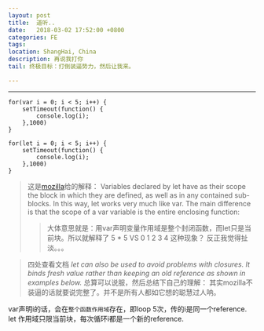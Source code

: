 ```yaml
---
layout: post
title:  道听..
date:   2018-03-02 17:52:00 +0800
categories: FE
tags:
location: ShangHai, China
description: 再说我打你
tail: 终极目标：打倒装逼势力，然后让我来。 

---
```

---


```
for(var i = 0; i < 5; i++) {
    setTimeout(function() {
        console.log(i);
    },1000)
}
```


```
for(let i = 0; i < 5; i++) {
    setTimeout(function() {
        console.log(i);
    },1000)
}
```

> 这是[mozilla](https://developer.mozilla.org/zh-CN/docs/Web/JavaScript/Reference/Statements/let)给的解释：
  Variables declared by let have as their scope the block in which they are defined, as well as in any contained sub-blocks. In this way, let works very much like var. The main difference is that the scope of a var variable is the entire enclosing function:
  >> 大体意思就是：用var声明变量作用域是整个封闭函数，而let只是当前块。所以就解释了 5 * 5 VS 0 1 2 3 4 这种现象？
  反正我觉得扯淡。。。
  
> 四处查看文档
    *let can also be used to avoid problems with closures. It binds fresh value rather than keeping an old reference as shown in examples below.*
总算可以说服，然后总结下自己的理解：
其实mozilla不装逼的话就要说完整了。并不是所有人都如它想的聪慧过人呐。

var声明i的话，会在`整个函数作用域`存在，即loop 5次，传的i是同一个reference.
let 作用域只限当前块，每次循环i都是一个新的reference.